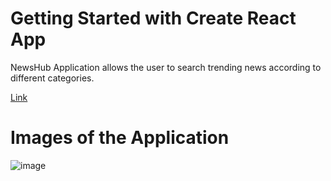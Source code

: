 # Getting Started with Create React App

NewsHub Application allows the user to search trending news according to different categories.

[Link]()

# Images of the Application
![image](https://github.com/Adi4301/NewsHub/Screenshot (343))

